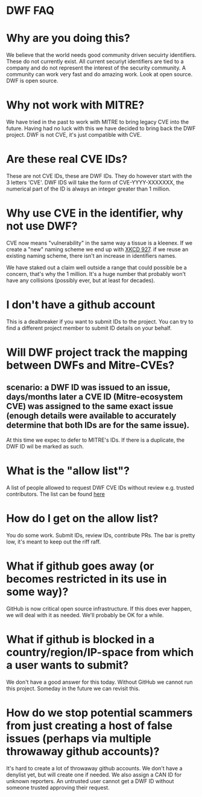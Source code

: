 # DWF FAQ

# Why are you doing this?
We believe that the world needs good community driven secuirty identifiers. These do not currently exist. All current securiyt identifiers are tied to a company and do not represent the interest of the security community. A community can work very fast and do amazing work. Look at open source. DWF is open source.

# Why not work with MITRE?
We have tried in the past to work with MITRE to bring legacy CVE into the future. Having had no luck with this we have decided to bring back the DWF project. DWF is not CVE, it's just compatible with CVE.

# Are these real CVE IDs?
These are not CVE IDs, these are DWF IDs. They do however start with the 3 letters 'CVE'. DWF IDS will take the form of CVE-YYYY-XXXXXXX, the numerical part of the ID is always an integer greater than 1 million.

# Why use CVE in the identifier, why not use DWF?
CVE now means "vulnerability" in the same way a tissue is a kleenex.
If we create a "new" naming scheme we end up with [XKCD 927](https://xkcd.com/927/).
if we reuse an existing naming scheme, there isn't an increase in identifiers names.

We have staked out a claim well outside a range that could possible be a concern, that's why the 1 million. It's a huge number that probably won't have any collisions (possibly ever, but at least for decades).

# I don't have a github account
This is a dealbreaker if you want to submit IDs to the project. You can try to find a different project member to submit ID details on your behalf.

# Will DWF project track the mapping between DWFs and Mitre-CVEs?
## scenario: a DWF ID was issued to an issue, days/months later a CVE ID (Mitre-ecosystem CVE) was assigned to the same exact issue (enough details were available to accurately determine that both IDs are for the same issue).

At this time we expec to defer to MITRE's IDs. If there is a duplicate, the DWF ID wil be marked as such.

# What is the "allow list"?

A list of people allowed to request DWF CVE IDs without review e.g. trusted contributors. The list can be found [here](https://github.com/distributedweaknessfiling/dwflist/blob/main/allowlist.json)

# How do I get on the allow list?

You do some work. Submit IDs, review IDs, contribute PRs. The bar is pretty low, it's meant to keep out the riff raff.

# What if github goes away (or becomes restricted in its use in some way)?

GitHub is now critical open source infrastructure. If this does ever happen, we will deal with it as needed. We'll probably be OK for a while.

# What if github is blocked in a country/region/IP-space from which a user wants to submit?

We don't have a good answer for this today. Without GitHub we cannot run this project. Someday in the future we can revisit this.

# How do we stop potential scammers from just creating a host of false issues (perhaps via multiple throwaway github accounts)?

It's hard to create a lot of throwaway github accounts. We don't have a denylist yet, but will create one if needed. We also assign a CAN ID for unknown reporters. An untrusted user cannot get a DWF ID without someone trusted approving their request.
